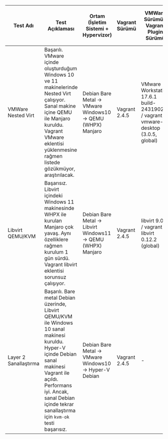| Test Adı               | Test Açıklaması                                                                                                                                                                                                                                                                                              | Ortam (İşletim Sistemi + Hypervizor)                                                                                      | Vagrant Sürümü           | VMWare Sürümü / Vagrant Plugin Sürümü                           | Libvirt Sürümü / Vagrant Plugin Sürümü                          | QEMU Sürümü               | Tarih        |
|-------------------------|---------------------------------------------------------------------------------------------------------------------------------------------------------------------------------------------------------------------------------------------------------------------------------------------------------------|-----------------------------------------------------------------------------------------------------|---------------------------|------------------------------------------------------------------|---------------------------------------------------------------|---------------------------|--------------|
| VMWare Nested Virt      | Başarılı. VMware içinde oluşturduğum Windows 10 ve 11 makinelerinde Nested Virt çalışıyor. Sanal makine içine QEMU ile Manjaro kuruldu. Vagrant VMware eklentisi yüklenmesine rağmen listede gözükmüyor, araştırılacak.                                                                                      | Debian Bare Metal → VMware Windows10 → QEMU (WHPX) Manjaro | Vagrant 2.4.5             | VMware Workstation 17.6.1 build-24319023 / vagrant-vmware-desktop (3.0.5, global) | -                  | QEMU 10.0.0 (20250422)     | 28.04.2025   |
| Libvirt QEMU/KVM        | Başarısız. Libvirt içindeki Windows 11 makinesinde WHPX ile kurulan Manjaro çok yavaş. Aynı özelliklere rağmen kurulum 1 gün sürdü. Vagrant libvirt eklentisi sorunsuz çalışıyor.                                                                                                                           | Debian Bare Metal → Libvirt Windows11 → QEMU (WHPX) Manjaro | Vagrant 2.4.5             |libvirt 9.0.0 / vagrant-libvirt 0.12.2 (global)                                                                | libvirt 9.0.0 / vagrant-libvirt 0.12.2 (global)                  | QEMU 10.0.0 (20250422)     | 28.04.2025   |
| Layer 2 Sanallaştırma   | Başarılı. Bare metal Debian üzerinde, Libvirt QEMU/KVM ile Windows 10 sanal makinesi kuruldu. Hyper-V içinde Debian sanal makinesi Vagrant ile açıldı. Performans iyi. Ancak, sanal Debian içinde tekrar sanallaştırma için `kvm-ok` testi başarısız.                                                    | Debian Bare Metal → VMware Windows10 → Hyper-V Debian | Vagrant 2.4.5             | -                                                                | libvirt 9.0.0 / vagrant-libvirt 0.12.2 (global)               | QEMU 10.0.0 (20250422)     | 28.04.2025   |
